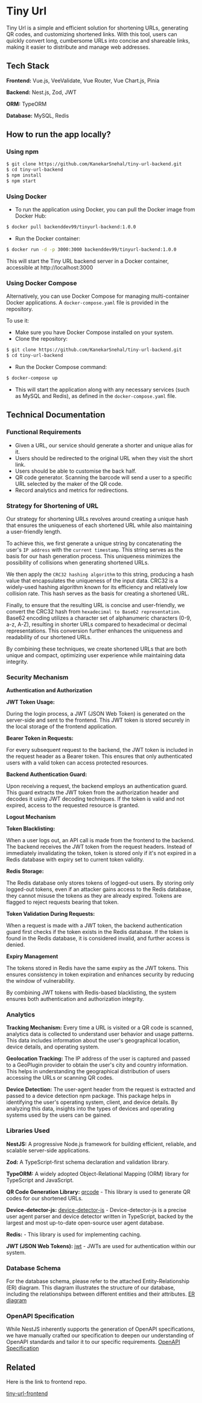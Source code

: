 
# Tiny Url

Tiny Url is a simple and efficient solution for shortening URLs, generating QR codes, and customizing shortened links. With this tool, users can quickly convert long, cumbersome URLs into concise and shareable links, making it easier to distribute and manage web addresses.

## Tech Stack

**Frontend:** Vue.js, VeeValidate, Vue Router, Vue Chart.js, Pinia

**Backend:** Nest.js, Zod, JWT

**ORM:** TypeORM

**Database:** MySQL, Redis
## How to run the app locally?

### Using npm
```bash
$ git clone https://github.com/KanekarSnehal/tiny-url-backend.git
$ cd tiny-url-backend
$ npm install
$ npm start
```

### Using Docker
- To run the application using Docker, you can pull the Docker image from Docker Hub:
```bash
$ docker pull backenddev99/tinyurl-backend:1.0.0
```
- Run the Docker container:
```bash
$ docker run -d -p 3000:3000 backenddev99/tinyurl-backend:1.0.0
```
This will start the Tiny URL backend server in a Docker container, accessible at http://localhost:3000

### Using Docker Compose
Alternatively, you can use Docker Compose for managing multi-container Docker applications. A `docker-compose.yaml` file is provided in the repository. 

To use it:
- Make sure you have Docker Compose installed on your system.
- Clone the repository:
```bash
$ git clone https://github.com/KanekarSnehal/tiny-url-backend.git
$ cd tiny-url-backend
```
- Run the Docker Compose command:
```bash
$ docker-compose up
```
- This will start the application along with any necessary services (such as MySQL and Redis), as defined in the `docker-compose.yaml` file.

## Technical Documentation

### Functional Requirements
- Given a URL, our service should generate a shorter and unique alias for it.
- Users should be redirected to the original URL when they visit the short link.
- Users should be able to customise the back half.
- QR code generator. Scanning the barcode will send a user to a specific URL selected by the maker of the QR code.
- Record analytics and metrics for redirections.


### Strategy for Shortening of URL
Our strategy for shortening URLs revolves around creating a unique hash that ensures the uniqueness of each shortened URL while also maintaining a user-friendly length.

To achieve this, we first generate a unique string by concatenating the user's `IP address` with the `current timestamp`. This string serves as the basis for our hash generation process. This uniqueness minimizes the possibility of collisions when generating shortened URLs.

We then apply the `CRC32 hashing algorithm` to this string, producing a hash value that encapsulates the uniqueness of the input data. CRC32 is a widely-used hashing algorithm known for its efficiency and relatively low collision rate. This hash serves as the basis for creating a shortened URL.

Finally, to ensure that the resulting URL is concise and user-friendly, we convert the CRC32 hash from `hexadecimal to Base62 representation`. Base62 encoding utilizes a character set of alphanumeric characters (0-9, a-z, A-Z), resulting in shorter URLs compared to hexadecimal or decimal representations. This conversion further enhances the uniqueness and readability of our shortened URLs.

By combining these techniques, we create shortened URLs that are both unique and compact, optimizing user experience while maintaining data integrity.

### Security Mechanism

**Authentication and Authorization**

**JWT Token Usage:**

During the login process, a JWT (JSON Web Token) is generated on the server-side and sent to the frontend.
This JWT token is stored securely in the local storage of the frontend application.

**Bearer Token in Requests:**

For every subsequent request to the backend, the JWT token is included in the request header as a Bearer token.
This ensures that only authenticated users with a valid token can access protected resources.

**Backend Authentication Guard:**

Upon receiving a request, the backend employs an authentication guard.
This guard extracts the JWT token from the authorization header and decodes it using JWT decoding techniques.
If the token is valid and not expired, access to the requested resource is granted.

**Logout Mechanism**

**Token Blacklisting:**

When a user logs out, an API call is made from the frontend to the backend.
The backend receives the JWT token from the request headers.
Instead of immediately invalidating the token, token is stored only if it's not expired in a Redis database with expiry set to current token validity.

**Redis Storage:**

The Redis database only stores tokens of logged-out users.
By storing only logged-out tokens, even if an attacker gains access to the Redis database, they cannot misuse the tokens as they are already expired. Tokens are flagged to reject requests bearing that token.

**Token Validation During Requests:**

When a request is made with a JWT token, the backend authentication guard first checks if the token exists in the Redis database.
If the token is found in the Redis database, it is considered invalid, and further access is denied.

**Expiry Management**

The tokens stored in Redis have the same expiry as the JWT tokens.
This ensures consistency in token expiration and enhances security by reducing the window of vulnerability.

By combining JWT tokens with Redis-based blacklisting, the system ensures both authentication and authorization integrity.

### Analytics
**Tracking Mechanism:**
Every time a URL is visited or a QR code is scanned, analytics data is collected to understand user behavior and usage patterns.
This data includes information about the user's geographical location, device details, and operating system.

**Geolocation Tracking:**
The IP address of the user is captured and passed to a GeoPlugin provider to obtain the user's city and country information.
This helps in understanding the geographical distribution of users accessing the URLs or scanning QR codes.

**Device Detection:**
The user-agent header from the request is extracted and passed to a device detection npm package.
This package helps in identifying the user's operating system, client, and device details.
By analyzing this data, insights into the types of devices and operating systems used by the users can be gained.

### Libraries Used
**NestJS:** A progressive Node.js framework for building efficient, reliable, and scalable server-side applications.

**Zod:** A TypeScript-first schema declaration and validation library.

**TypeORM:** A widely adopted Object-Relational Mapping (ORM) library for TypeScript and JavaScript.

**QR Code Generation Library:** [qrcode](https://www.npmjs.com/package/qrcode) - This library is used to generate QR codes for our shortened URLs.

**Device-detector-js:** [device-detector-js](https://www.npmjs.com/package/device-detector-js) - Device-detector-js is a precise user agent parser and device detector written in TypeScript, backed by the largest and most up-to-date open-source user agent database.

**Redis:** - This library is used for implementing caching.

**JWT (JSON Web Tokens):** [jwt](https://jwt.io/) - JWTs are used for authentication within our system.

### Database Schema
For the database schema, please refer to the attached Entity-Relationship (ER) diagram. This diagram illustrates the structure of our database, including the relationships between different entities and their attributes.
[ER diagram](https://dbdiagram.io/d/Bitly-65b53901ac844320aed970bf)


### OpenAPI Specification
While NestJS inherently supports the generation of OpenAPI specifications, we have manually crafted our specification to deepen our understanding of OpenAPI standards and tailor it to our specific requirements.
[OpenAPI Specification](https://github.com/KanekarSnehal/tiny-url-backend/blob/main/openapi.yaml)
## Related

Here is the link to frontend repo.

[tiny-url-frontend](https://github.com/KanekarSnehal/tiny-url-frontend)
